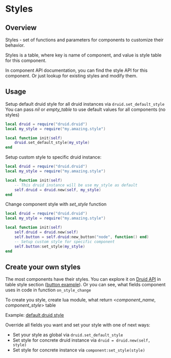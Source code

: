 # Styles

## Overview
Styles - set of functions and parameters for components to customize their behavior.

Styles is a table, where key is name of component, and value is style table for this component.

In component API documentation, you can find the style API for this component. Or just lookup for existing styles and modify them.

## Usage
Setup default druid style for all druid instances via `druid.set_default_style`
You can pass _nil_ or _empty_table_ to use default values for all components (no styles)
```lua
local druid = require("druid.druid")
local my_style = require("my.amazing.style")

local function init(self)
	druid.set_default_style(my_style)
end
```

Setup custom style to specific druid instance:
```lua
local druid = require("druid.druid")
local my_style = require("my.amazing.style")

local function init(self)
	-- This druid instance will be use my_style as default
	self.druid = druid.new(self, my_style)
end
```

Change component style with _set_style_ function
```lua
local druid = require("druid.druid")
local my_style = require("my.amazing.style")

local function init(self)
	self.druid = druid.new(self)
	self.button = self.druid:new_button("node", function() end)
	-- Setup custom style for specific component
	self.button:set_style(my_style)
end
```


## Create your own styles

The most components have their styles. You can explore it on [Druid API](https://insality.github.io/druid/) in table style section ([button example](https://insality.github.io/druid/modules/Button.html#style)). Or you can see, what fields component uses in code in function `on_style_change`

To create you style, create lua module, what return <_component_name_, _component_style_> table

Example: [default druid style](https://github.com/Insality/druid/blob/master/druid/styles/default/style.lua)

Override all fields you want and set your style with one of next ways:

- Set your style as global via `druid.set_default_style`
- Set style for concrete druid instance via `druid = druid.new(self, style)`
- Set style for concrete instance via `component:set_style(style)`

